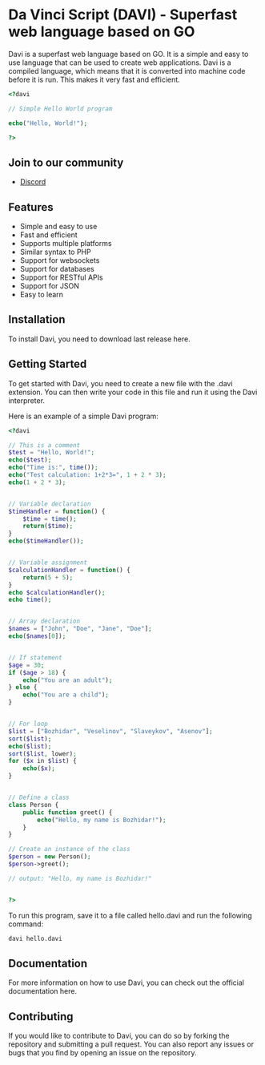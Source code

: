 # Da Vinci Script (DAVI) -  Superfast web language based on GO 

Davi is a superfast web language based on GO. It is a simple and easy to use language that can be used to create web applications. Davi is a compiled language, which means that it is converted into machine code before it is run. This makes it very fast and efficient.

```php
<?davi

// Simple Hello World program

echo("Hello, World!");

?>
```

## Join to our community
- [Discord](https://discord.gg/SBxBJ7FY)

## Features
- Simple and easy to use
- Fast and efficient
- Supports multiple platforms
- Similar syntax to PHP
- Support for websockets
- Support for databases
- Support for RESTful APIs
- Support for JSON
- Easy to learn

## Installation
To install Davi, you need to download last release here.

## Getting Started
To get started with Davi, you need to create a new file with the .davi extension. You can then write your code in this file and run it using the Davi interpreter.

Here is an example of a simple Davi program:

```php
<?davi

// This is a comment
$test = "Hello, World!";
echo($test);
echo("Time is:", time());
echo("Test calculation: 1+2*3=", 1 + 2 * 3);
echo(1 + 2 * 3);


// Variable declaration
$timeHandler = function() {
    $time = time();
    return($time);
}
echo($timeHandler());


// Variable assignment
$calculationHandler = function() {
    return(5 + 5);
}
echo $calculationHandler();
echo time();


// Array declaration
$names = ["John", "Doe", "Jane", "Doe"];
echo($names[0]);


// If statement
$age = 30;
if ($age > 18) {
    echo("You are an adult");
} else {
    echo("You are a child");
}


// For loop
$list = ["Bozhidar", "Veselinov", "Slaveykov", "Asenov"];
sort($list);
echo($list);
sort($list, lower);
for ($x in $list) {
    echo($x);
}


// Define a class
class Person {
    public function greet() {
        echo("Hello, my name is Bozhidar!");
    }
}

// Create an instance of the class
$person = new Person();
$person->greet();

// output: "Hello, my name is Bozhidar!"


?>
```

To run this program, save it to a file called hello.davi and run the following command:

```bash
davi hello.davi
```

## Documentation
For more information on how to use Davi, you can check out the official documentation here.

## Contributing
If you would like to contribute to Davi, you can do so by forking the repository and submitting a pull request. You can also report any issues or bugs that you find by opening an issue on the repository.
